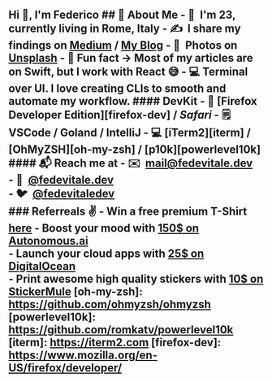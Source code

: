 ## Hi 👋, I'm Federico ## 👾 About Me - 👋 &nbsp;I'm 23, currently living in **Rome, Italy** - ✍️ &nbsp;I share my findings on [Medium](https://medium.com/@fede.vitale) / [My Blog](https://blog.fedevitale.dev) - 📸 &nbsp;Photos on [Unsplash](https://unsplash.com/@fedevitale) - 🤡 Fun fact -> Most of my articles are on Swift, but I work with React 😅 - 💻 Terminal over UI. I love creating CLIs to smooth and automate my workflow. #### DevKit - 🦊 [Firefox Developer Edition][firefox-dev] / *Safari* - 🗒️ VSCode / Goland / IntelliJ - 💻 [iTerm2][iterm] / [OhMyZSH][oh-my-zsh] / [p10k][powerlevel10k] #### 📬 Reach me at - ✉️ &nbsp;[mail@fedevitale.dev](mailto:mail@fedevitale.dev) <br/> - 📱 &nbsp;[@fedevitale.dev](https://instagram.com/fedevitale.dev/) <br/> - 🐦 &nbsp;[@fedevitaledev](https://twitter.com/fedevitaledev/) <br/> ### Referreals ✌️ - Win a free premium T-Shirt [here](https://api.daily.dev/get?r=fedevitaledev) - Boost your mood with [150$ on **Autonomous.ai**](https://bit.ly/3iFXdcn) <br /> - Launch your cloud apps with [25$ on **DigitalOcean**](https://m.do.co/c/f88cef1a6e56) <br/> - Print awesome high quality stickers with [10$ on **StickerMule**](https://www.stickermule.com/it/unlock?ref_id=6392580701&utm_medium=link&utm_source=invite) <!-- - [Get 10$ on **Notion**](https://www.notion.so/?r=a343a2c1fbd9490c85dd67fe7576debc) <br/> --> [oh-my-zsh]: https://github.com/ohmyzsh/ohmyzsh [powerlevel10k]: https://github.com/romkatv/powerlevel10k [iterm]: https://iterm2.com [firefox-dev]: https://www.mozilla.org/en-US/firefox/developer/
